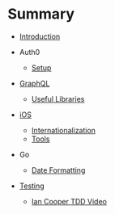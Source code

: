 # Summary

* [Introduction](README.md)

* Auth0
  * [Setup](auth0/setup.md)
* [GraphQL](graphql/graphql.md)
  * [Useful Libraries](graphql/useful-libraries.md)
* [iOS](ios/getting-started.md)
  * [Internationalization](ios/internationalization.md)
  * [Tools](ios/Tools.md)
* Go
  * [Date Formatting](go/date-formatting.md)
* [Testing](testing/testing.md)
  * [Ian Cooper TDD Video](testing/ianCooperTDD.md)